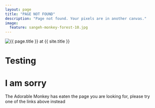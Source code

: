 ```yaml
---
layout: page
title: "PAGE NOT FOUND"
description: "Page not found. Your pixels are in another canvas."
image:
  feature: sangeh-monkey-forest-10.jpg
---  
```

<img src="{{ site.url }}/images/hmfaysal-404.jpg" alt="{{ page.title }} at {{ site.title }}">

<div class="text-center">
<h1> Testing </h1>
	<h1>I am sorry</h1>
	<p>The Adorable Monkey has eaten the page you are looking for,
	please try one of the links above instead</p>
</div>
